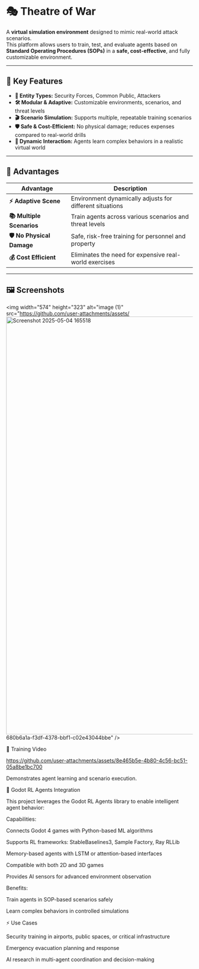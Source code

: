# 🎭 Theatre of War

A **virtual simulation environment** designed to mimic real-world attack scenarios.  
This platform allows users to train, test, and evaluate agents based on **Standard Operating Procedures (SOPs)** in a **safe, cost-effective**, and fully customizable environment.

---

## 🌟 Key Features

- **👥 Entity Types:** Security Forces, Common Public, Attackers  
- **🛠️ Modular & Adaptive:** Customizable environments, scenarios, and threat levels  
- **🎬 Scenario Simulation:** Supports multiple, repeatable training scenarios  
- **🛡️ Safe & Cost-Efficient:** No physical damage; reduces expenses compared to real-world drills  
- **🤖 Dynamic Interaction:** Agents learn complex behaviors in a realistic virtual world  

---

## 🎯 Advantages

| Advantage | Description |
|-----------|-------------|
| **⚡ Adaptive Scene** | Environment dynamically adjusts for different situations |
| **📚 Multiple Scenarios** | Train agents across various scenarios and threat levels |
| **🛡️ No Physical Damage** | Safe, risk-free training for personnel and property |
| **💰 Cost Efficient** | Eliminates the need for expensive real-world exercises |

---

## 🖼 Screenshots


<img width="574" height="323" alt="image (1)" src="https://github.com/user-attachments/assets/<img width="1920" height="1128" alt="Screenshot 2025-05-04 165518" src="https://github.com/user-attachments/assets/0ae25fd3-7c60-43a6-b181-a1e2c7f81fe7" />
680b6a1a-f3df-4378-bbf1-c02e43044bbe" />

🎥 Training Video



https://github.com/user-attachments/assets/8e465b5e-4b80-4c56-bc51-05a8be1bc700


Demonstrates agent learning and scenario execution.

🤖 Godot RL Agents Integration

This project leverages the Godot RL Agents
 library to enable intelligent agent behavior:

Capabilities:

Connects Godot 4 games with Python-based ML algorithms

Supports RL frameworks: StableBaselines3, Sample Factory, Ray RLLib

Memory-based agents with LSTM or attention-based interfaces

Compatible with both 2D and 3D games

Provides AI sensors for advanced environment observation

Benefits:

Train agents in SOP-based scenarios safely

Learn complex behaviors in controlled simulations



⚡ Use Cases

Security training in airports, public spaces, or critical infrastructure

Emergency evacuation planning and response

AI research in multi-agent coordination and decision-making
